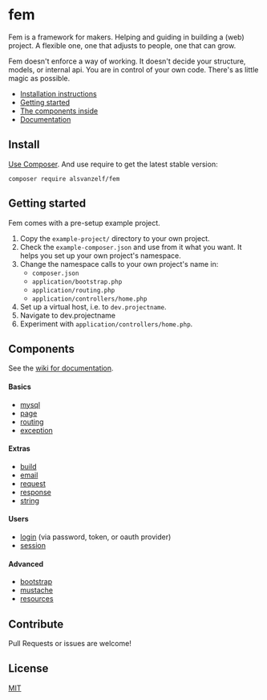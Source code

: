 # fem

Fem is a framework for makers.
Helping and guiding in building a (web) project.
A flexible one, one that adjusts to people, one that can grow.

Fem doesn't enforce a way of working.
It doesn't decide your structure, models, or internal api.
You are in control of your own code.
There's as little magic as possible.

- [Installation instructions](/README.md#install)
- [Getting started](/README.md#getting-started)
- [The components inside](/README.md#components)
- [Documentation](https://github.com/lode/fem/wiki)


## Install

[Use Composer](http://getcomposer.org/). And use require to get the latest stable version:

```
composer require alsvanzelf/fem
```


## Getting started

Fem comes with a pre-setup example project.

1. Copy the `example-project/` directory to your own project.
2. Check the `example-composer.json` and use from it what you want.
   It helps you set up your own project's namespace.
3. Change the namespace calls to your own project's name in:
   - `composer.json`
   - `application/bootstrap.php`
   - `application/routing.php`
   - `application/controllers/home.php`
4. Set up a virtual host, i.e. to `dev.projectname`.
5. Navigate to dev.projectname
6. Experiment with `application/controllers/home.php`.


## Components

See the [wiki for documentation](https://github.com/lode/fem/wiki).

#### Basics

- [mysql](https://github.com/lode/fem/wiki/mysql)
- [page](https://github.com/lode/fem/wiki/page)
- [routing](https://github.com/lode/fem/wiki/routing)
- [exception](https://github.com/lode/fem/wiki/exception)

#### Extras

- [build](https://github.com/lode/fem/wiki/build)
- [email](https://github.com/lode/fem/wiki/email)
- [request](https://github.com/lode/fem/wiki/request)
- [response](https://github.com/lode/fem/wiki/response)
- [string](https://github.com/lode/fem/wiki/string)

#### Users

- [login](https://github.com/lode/fem/wiki/login) (via password, token, or oauth provider)
- [session](https://github.com/lode/fem/wiki/session)

#### Advanced

- [bootstrap](https://github.com/lode/fem/wiki/bootstrap)
- [mustache](https://github.com/lode/fem/wiki/mustache)
- [resources](https://github.com/lode/fem/wiki/resources)


## Contribute

Pull Requests or issues are welcome!


## License

[MIT](/LICENSE)
